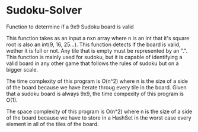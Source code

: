 # Sudoku-Solver
Function to determine if a 9x9 Sudoku board is valid

This function takes as an input a nxn array where n is an int that it's square root is also an int(9, 16, 25...).
This function detects if the board is valid, wether it is full or not. Any tile that is empty must be represented
by an ".". This function is mainly used for sudoku, but it is capable of identifying a valid board in any other
game that follows the rules of sudoku but on a bigger scale.

The time complexity of this program is O(n^2) where n is the size of a side of the board because we have iterate
throug every tile in the board. Given that a sudoku board is always 9x9, the time compexity of this program is O(1).

The space complexity of this program is O(n^2) where n is the size of a side of the board because we have to store
in a HashSet in the worst case every element in all of the tiles of the board.